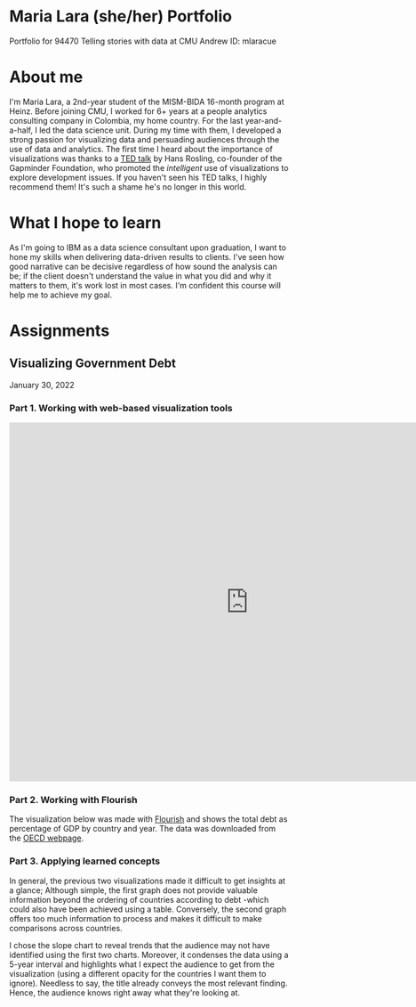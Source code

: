 # Maria Lara (she/her) Portfolio
Portfolio for 94470 Telling stories with data at CMU
Andrew ID: mlaracue

# About me
I'm Maria Lara, a 2nd-year student of the MISM-BIDA 16-month program at Heinz. Before joining CMU, I worked for 6+ years at a people analytics consulting company in Colombia, my home country. For the last year-and-a-half, I led the data science unit. During my time with them, I developed a strong passion for visualizing data and persuading audiences through the use of data and analytics. The first time I heard about the importance of visualizations was thanks to a [TED talk](https://www.youtube.com/watch?v=hVimVzgtD6w) by Hans Rosling, co-founder of the Gapminder Foundation, who promoted the *intelligent* use of visualizations to explore development issues. If you haven't seen his TED talks, I highly recommend them! It's such a shame he's no longer in this world.

# What I hope to learn
As I'm going to IBM as a data science consultant upon graduation, I want to hone my skills when delivering data-driven results to clients. I've seen how good narrative can be decisive regardless of how sound the analysis can be; if the client doesn't understand the value in what you did and why it matters to them, it's work lost in most cases. I'm confident this course will help me to achieve my goal. 

# Assignments

## Visualizing Government Debt
January 30, 2022

### Part 1. Working with web-based visualization tools
<iframe src="https://data.oecd.org/chart/6BmD" width="860" height="645" style="border: 0" mozallowfullscreen="true" webkitallowfullscreen="true" allowfullscreen="true"><a href="https://data.oecd.org/chart/6BmD" target="_blank">OECD Chart: General government debt, Total, % of GDP, Annual, 2018</a></iframe>

### Part 2. Working with Flourish
The visualization below was made with [Flourish](https://flourish.studio) and shows the total debt as percentage of GDP by country and year. The data was downloaded from the [OECD webpage](https://data.oecd.org/gga/general-government-debt.htm).

<div class="flourish-embed flourish-chart" data-src="visualisation/8567505"><script src="https://public.flourish.studio/resources/embed.js"></script></div>

### Part 3. Applying learned concepts

In general, the previous two visualizations made it difficult to get insights at a glance; Although simple, the first graph does not provide valuable information beyond the ordering of countries according to debt -which could also have been achieved using a table. Conversely, the second graph offers too much information to process and makes it difficult to make comparisons across countries.

I chose the slope chart to reveal trends that the audience may not have identified using the first two charts. Moreover, it condenses the data using a 5-year interval and highlights what I expect the audience to get from the visualization (using a different opacity for the countries I want them to ignore). Needless to say, the title already conveys the most relevant finding. Hence, the audience knows right away what they're looking at. 

<div class="flourish-embed flourish-slope" data-src="visualisation/8567663"><script src="https://public.flourish.studio/resources/embed.js"></script></div>
